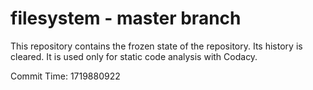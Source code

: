 # filesystem - master branch

This repository contains the frozen state of the repository.
Its history is cleared. It is used only for static code
analysis with Codacy.

Commit Time: 1719880922